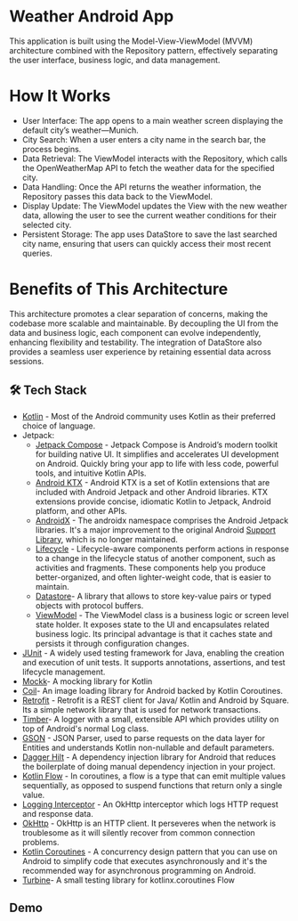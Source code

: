 # Weather Android App
This application is built using the Model-View-ViewModel (MVVM) architecture combined with the Repository pattern, effectively separating the user interface, business logic, and data management.

# How It Works
- User Interface: The app opens to a main weather screen displaying the default city’s weather—Munich.
- City Search: When a user enters a city name in the search bar, the process begins.
- Data Retrieval: The ViewModel interacts with the Repository, which calls the OpenWeatherMap API to fetch the weather data for the specified city.
- Data Handling: Once the API returns the weather information, the Repository passes this data back to the ViewModel.
- Display Update: The ViewModel updates the View with the new weather data, allowing the user to see the current weather conditions for their selected city.
- Persistent Storage: The app uses DataStore to save the last searched city name, ensuring that users can quickly access their most recent queries.

# Benefits of This Architecture
This architecture promotes a clear separation of concerns, making the codebase more scalable and maintainable. By decoupling the UI from the data and business logic, each component can evolve independently, enhancing flexibility and testability. The integration of DataStore also provides a seamless user experience by retaining essential data across sessions.

## 🛠 Tech Stack
- [Kotlin](https://developer.android.com/kotlin) - Most of the Android community uses Kotlin as their preferred choice of language.
- Jetpack:
    - [Jetpack Compose](https://developer.android.com/jetpack/compose) - Jetpack Compose is Android’s modern toolkit for building native UI. It simplifies and accelerates UI development on Android. Quickly bring your app to life with less code, powerful tools, and intuitive Kotlin APIs.
    - [Android KTX](https://developer.android.com/kotlin/ktx.html) - Android KTX is a set of Kotlin extensions that are included with Android Jetpack and other Android libraries. KTX extensions provide concise, idiomatic Kotlin to Jetpack, Android platform, and other APIs.
    - [AndroidX](https://developer.android.com/jetpack/androidx) - The androidx namespace comprises the Android Jetpack libraries. It's a major improvement to the original Android [Support Library](https://developer.android.com/topic/libraries/support-library/index), which is no longer maintained.
    - [Lifecycle](https://developer.android.com/topic/libraries/architecture/lifecycle) - Lifecycle-aware components perform actions in response to a change in the lifecycle status of another component, such as activities and fragments. These components help you produce better-organized, and often lighter-weight code, that is easier to maintain.
    - [Datastore](https://developer.android.com/jetpack/androidx/releases/datastore)- A library that allows to store key-value pairs or typed objects with protocol buffers.
    - [ViewModel](https://developer.android.com/topic/libraries/architecture/viewmodel) - The ViewModel class is a business logic or screen level state holder. It exposes state to the UI and encapsulates related business logic. Its principal advantage is that it caches state and persists it through configuration changes.
- [JUnit](https://developer.android.com/training/testing/local-tests) - A widely used testing framework for Java, enabling the creation and execution of unit tests. It supports annotations, assertions, and test lifecycle management.
- [Mockk](https://github.com/mockk/mockk)- A mocking library for Kotlin
- [Coil](https://coil-kt.github.io/coil/compose/)- An image loading library for Android backed by Kotlin Coroutines.
- [Retrofit](https://square.github.io/retrofit) - Retrofit is a REST client for Java/ Kotlin and Android by Square. Its a simple network library that is used for network transactions.
- [Timber](https://github.com/JakeWharton/timber)- A logger with a small, extensible API which provides utility on top of Android's normal Log class.
- [GSON](https://github.com/google/gson) - JSON Parser, used to parse requests on the data layer for Entities and understands Kotlin non-nullable and default parameters.
- [Dagger Hilt](https://developer.android.com/training/dependency-injection/hilt-android) - A dependency injection library for Android that reduces the boilerplate of doing manual dependency injection in your project.
- [Kotlin Flow](https://developer.android.com/kotlin/flow) - In coroutines, a flow is a type that can emit multiple values sequentially, as opposed to suspend functions that return only a single value.
- [Logging Interceptor](https://github.com/square/okhttp/blob/master/okhttp-logging-interceptor/README.md) - An OkHttp interceptor which logs HTTP request and response data.
- [OkHttp](https://github.com/square/okhttp) - OkHttp is an HTTP client. It perseveres when the network is troublesome as it will silently recover from common connection problems.
- [Kotlin Coroutines](https://developer.android.com/kotlin/coroutines) - A concurrency design pattern that you can use on Android to simplify code that executes asynchronously and it's the recommended way for asynchronous programming on Android.
- [Turbine](https://github.com/cashapp/turbine)- A small testing library for kotlinx.coroutines Flow

## Demo





